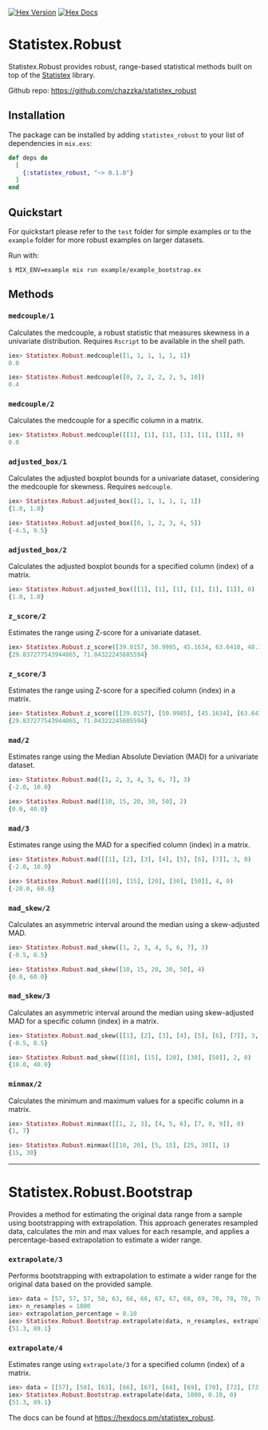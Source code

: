 [![Hex Version](https://img.shields.io/hexpm/v/statistex_robust.svg)](https://hex.pm/packages/statistex_robust) [![Hex Docs](https://img.shields.io/badge/docs-hexpm-blue.svg)](https://hexdocs.pm/statistex_robust/)

# Statistex.Robust

Statistex.Robust provides robust, range-based statistical methods built on top of the [Statistex](https://hexdocs.pm/statistex/readme.html) library.

Github repo: https://github.com/chazzka/statistex_robust


## Installation

The package can be installed
by adding `statistex_robust` to your list of dependencies in `mix.exs`:

```elixir
def deps do
  [
    {:statistex_robust, "~> 0.1.0"}
  ]
end
```

## Quickstart
For quickstart please refer to the `test` folder for simple examples or to the `example` folder for more robust examples on larger datasets.

Run with:
```
$ MIX_ENV=example mix run example/example_bootstrap.ex
```

## Methods

### `medcouple/1`
Calculates the medcouple, a robust statistic that measures skewness in a univariate distribution. Requires `Rscript` to be available in the shell path.

```elixir
iex> Statistex.Robust.medcouple([1, 1, 1, 1, 1, 1])
0.0

iex> Statistex.Robust.medcouple([0, 2, 2, 2, 2, 5, 10])
0.4
```

### `medcouple/2`
Calculates the medcouple for a specific column in a matrix.

```elixir
iex> Statistex.Robust.medcouple([[1], [1], [1], [1], [1], [1]], 0)
0.0
```

### `adjusted_box/1`
Calculates the adjusted boxplot bounds for a univariate dataset, considering the medcouple for skewness. Requires `medcouple`.

```elixir
iex> Statistex.Robust.adjusted_box([1, 1, 1, 1, 1, 1])
{1.0, 1.0}

iex> Statistex.Robust.adjusted_box([0, 1, 2, 3, 4, 5])
{-4.5, 9.5}
```

### `adjusted_box/2`
Calculates the adjusted boxplot bounds for a specified column (index) of a matrix.

```elixir
iex> Statistex.Robust.adjusted_box([[1], [1], [1], [1], [1], [1]], 0)
{1.0, 1.0}
```

### `z_score/2`
Estimates the range using Z-score for a univariate dataset.

```elixir
iex> Statistex.Robust.z_score([39.0157, 50.9985, 45.1634, 63.6410, 48.1637, 54.4420, 56.6881, 49.0387, 51.9994, 45.2520], 3)
{29.837277543944065, 71.04322245605594}
```

### `z_score/3`
Estimates the range using Z-score for a specified column (index) in a matrix.

```elixir
iex> Statistex.Robust.z_score([[39.0157], [50.9985], [45.1634], [63.6410], [48.1637], [54.4420], [56.6881], [49.0387], [51.9994], [45.2520]], 3, 0)
{29.837277543944065, 71.04322245605594}
```

### `mad/2`
Estimates range using the Median Absolute Deviation (MAD) for a univariate dataset.

```elixir
iex> Statistex.Robust.mad([1, 2, 3, 4, 5, 6, 7], 3)
{-2.0, 10.0}

iex> Statistex.Robust.mad([10, 15, 20, 30, 50], 2)
{0.0, 40.0}
```

### `mad/3`
Estimates range using the MAD for a specified column (index) in a matrix.

```elixir
iex> Statistex.Robust.mad([[1], [2], [3], [4], [5], [6], [7]], 3, 0)
{-2.0, 10.0}

iex> Statistex.Robust.mad([[10], [15], [20], [30], [50]], 4, 0)
{-20.0, 60.0}
```

### `mad_skew/2`
Calculates an asymmetric interval around the median using a skew-adjusted MAD.

```elixir
iex> Statistex.Robust.mad_skew([1, 2, 3, 4, 5, 6, 7], 3)
{-0.5, 8.5}

iex> Statistex.Robust.mad_skew([10, 15, 20, 30, 50], 4)
{0.0, 60.0}
```

### `mad_skew/3`
Calculates an asymmetric interval around the median using skew-adjusted MAD for a specific column (index) in a matrix.

```elixir
iex> Statistex.Robust.mad_skew([[1], [2], [3], [4], [5], [6], [7]], 3, 0)
{-0.5, 8.5}

iex> Statistex.Robust.mad_skew([[10], [15], [20], [30], [50]], 2, 0)
{10.0, 40.0}
```

### `minmax/2`
Calculates the minimum and maximum values for a specific column in a matrix.

```elixir
iex> Statistex.Robust.minmax([[1, 2, 3], [4, 5, 6], [7, 8, 9]], 0)
{1, 7}

iex> Statistex.Robust.minmax([[10, 20], [5, 15], [25, 30]], 1)
{15, 30}
```

---

# Statistex.Robust.Bootstrap

Provides a method for estimating the original data range from a sample using bootstrapping with extrapolation. This approach generates resampled data, calculates the min and max values for each resample, and applies a percentage-based extrapolation to estimate a wider range.

### `extrapolate/3`
Performs bootstrapping with extrapolation to estimate a wider range for the original data based on the provided sample.

```elixir
iex> data = [57, 57, 57, 58, 63, 66, 66, 67, 67, 68, 69, 70, 70, 70, 70, 72, 73, 75, 75, 76, 76, 78, 79, 81]
iex> n_resamples = 1000
iex> extrapolation_percentage = 0.10
iex> Statistex.Robust.Bootstrap.extrapolate(data, n_resamples, extrapolation_percentage)
{51.3, 89.1}
```

### `extrapolate/4`
Estimates range using `extrapolate/3` for a specified column (index) of a matrix.

```elixir
iex> data = [[57], [58], [63], [66], [67], [68], [69], [70], [72], [73], [75], [76], [78], [79], [81]]
iex> Statistex.Robust.Bootstrap.extrapolate(data, 1000, 0.10, 0)
{51.3, 89.1}
```

The docs can be found at <https://hexdocs.pm/statistex_robust>.
